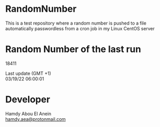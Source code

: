 # RandomNumber    
This is a test repository where a random number is pushed to a file automatically passwordless from a cron job in my Linux CentOS server    
# Random Number of the last run   
18411
      
Last update (GMT +1)    
03/19/22 06:00:01
# Developer    
Hamdy Abou El Anein   
hamdy.aea@protonmail.com
